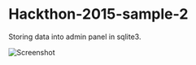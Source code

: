 # Hackthon-2015-sample-2
Storing data into admin panel in sqlite3.

![Screenshot](http://full/path/to/img.jpg "Screenshot")
